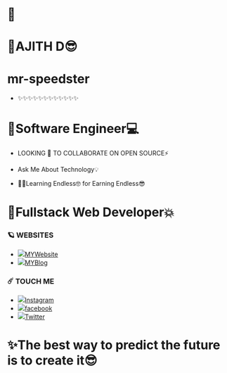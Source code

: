 
# 🌈
#      🌟AJITH D😎        
#      mr-speedster       
- ✨✨✨✨✨✨✨✨✨✨✨✨
#  🌈Software Engineer💻

- LOOKING 🔭 TO COLLABORATE ON OPEN SOURCE⚡️

-  Ask Me About Technology💡

- 🧑‍💻Learning Endless🤓 for Earning Endless😎

# 🌈Fullstack Web Developer💥


### 🪐 WEBSITES
* <img src="https://img.icons8.com/nolan/17/world-of-warcraft.png"/>[MYWebsite](http://ajith.lovestoblog.com/)
* <img src="https://img.icons8.com/nolan/17/world-of-warcraft.png"/>[MYBlog](http://ajithditto.blogspot.com/)
  
### ☄️ TOUCH ME
* <img src="https://img.icons8.com/clouds/25/000000/instagram-new--v2.png"/>[Instagram](https://www.instagram.com/mr_s_p_e_e_d_s_t_e_r/)
* <img src="https://img.icons8.com/clouds/25/000000/instagram-new--v2.png"/>[facebook](https://www.facebook.com/profile.php?id=100037743652992/)
* <img src="https://img.icons8.com/clouds/25/000000/instagram-new--v2.png"/>[Twitter](https://twitter.com/AjithD47448694/)


# ✨The best way to predict the future is to create it😎
